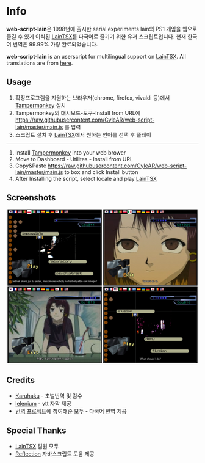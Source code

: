 # Info
**web-script-lain**은 1998년에 출시한 serial experiments lain의 PS1 게임을 웹으로 즐길 수 있게 이식된 [LainTSX](https://laingame.net)를 다국어로 즐기기 위한 유저 스크립트입니다.
현재 한국어 번역은 99.99% 가량 완료되었습니다.

**web-script-lain** is an userscript for multilingual support on [LainTSX](https://laingame.net). All translations are from [here](https://crowdin.com/project/lain-psx).

## Usage
1. 확장프로그램을 지원하는 브라우저(chrome, firefox, vivaldi 등)에서 [Tampermonkey](https://www.tampermonkey.net) 설치  
2. Tampermonkey의 대시보드-도구-Install from URL에 https://raw.githubusercontent.com/CyleAR/web-script-lain/master/main.js 를 입력  
3. 스크립트 설치 후 [LainTSX](https://laingame.net)에서 원하는 언어를 선택 후 플레이  
---
1. Install [Tampermonkey](https://www.tampermonkey.net) into your web brower  
2. Move to Dashboard - Utilites - Install from URL  
3. Copy&Paste https://raw.githubusercontent.com/CyleAR/web-script-lain/master/main.js to box and click Install button
4. After Installing the script, select locale and play [LainTSX](https://laingame.net)

## Screenshots
<p align="center">
  <img src="Screenshots/1.webp" width="49%">
  <img src="Screenshots/3.webp" width="49%">
  <img src="Screenshots/4.webp" width="49%">
  <img src="Screenshots/2.webp" width="49%">
</p>

## Credits
* [Karuhaku](https://twitter.com/karuhaku) - 초벌번역 및 감수
* [lelenium](https://github.com/lelenium) - vtt 자막 제공
* [번역 프로젝트](https://crowdin.com/project/lain-psx)에 참여해준 모두 - 다국어 번역 제공

## Special Thanks
* [LainTSX](https://github.com/ad044/lainTSX) 팀원 모두
* [Reflection](https://github.com/reflection1921) 자바스크립트 도움 제공
